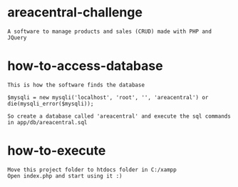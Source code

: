 # areacentral-challenge
    A software to manage products and sales (CRUD) made with PHP and JQuery

# how-to-access-database

    This is how the software finds the database

    $mysqli = new mysqli('localhost', 'root', '', 'areacentral') or die(mysqli_error($mysqli));
 
    So create a database called 'areacentral' and execute the sql commands in app/db/areacentral.sql

# how-to-execute

    Move this project folder to htdocs folder in C:/xampp
    Open index.php and start using it :)
